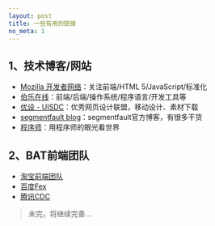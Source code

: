 ```yaml
---
layout: post
title: 一些有用的链接
no_meta: 1
---
```


## 1、技术博客/网站
- [Mozilla 开发者网络](https://developer.mozilla.org/zh-CN/)：关注前端/HTML 5/JavaScript/标准化
- [伯乐在线](http://blog.jobbole.com/)：前端/后端/操作系统/程序语言/开发工具等
- [优设 - UISDC](http://www.uisdc.com/)：优秀网页设计联盟，移动设计、素材下载
- [segmentfault blog](https://segmentfault.com/blogs)：segmentfault官方博客，有很多干货
- [程序师](http://www.techug.com/)：用程序师的眼光看世界

## 2、BAT前端团队
- [淘宝前端团队](http://taobaofed.org/)
- [百度Fex](http://fex.baidu.com/)
- [腾讯CDC](http://cdc.tencent.com/)

> 未完，将继续完善...
